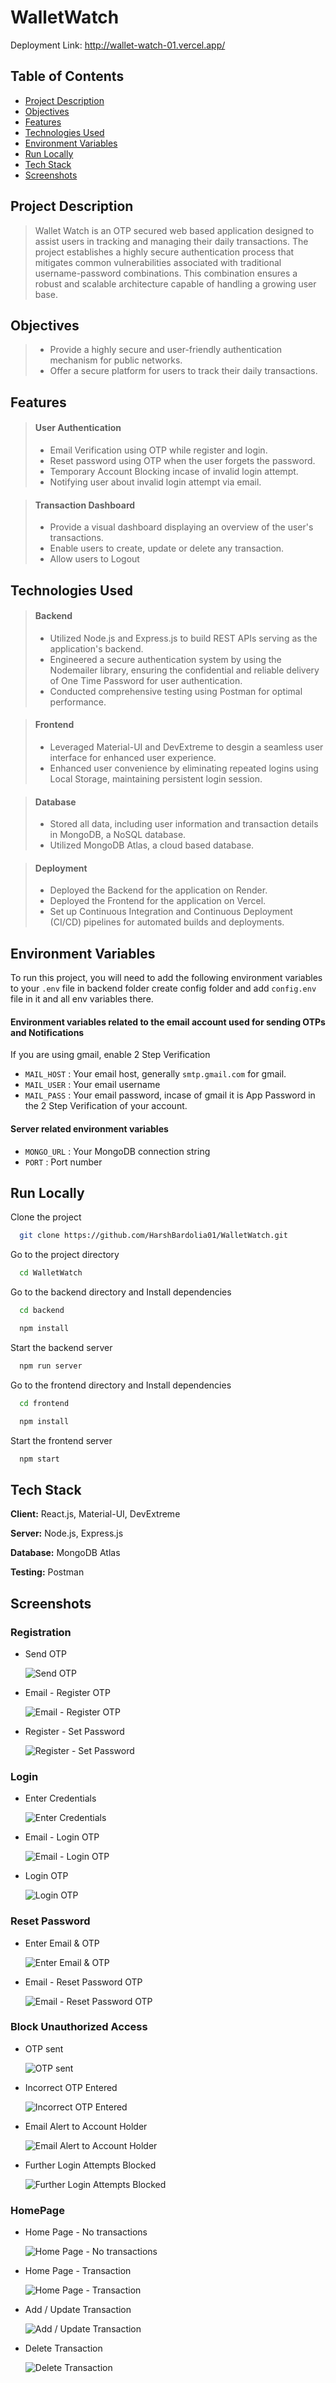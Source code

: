 # WalletWatch

Deployment Link: http://wallet-watch-01.vercel.app/

## Table of Contents

-   [Project Description](#project-description)
-   [Objectives](#objectives)
-   [Features](#features)
-   [Technologies Used](#technologies-used)
-   [Environment Variables](#environment-variables)
-   [Run Locally](#run-locally)
-   [Tech Stack](#tech-stack)
-   [Screenshots](#screenshots)

## Project Description

> Wallet Watch is an OTP secured web based application designed to assist users in tracking and managing their daily transactions. The project establishes a highly secure authentication process that mitigates common vulnerabilities associated with traditional username-password combinations. This combination ensures a robust and scalable architecture capable of handling a growing user base.

## Objectives

> -   Provide a highly secure and user-friendly authentication mechanism for public networks.
> -   Offer a secure platform for users to track their daily transactions.

## Features

> #### User Authentication
>
> -   Email Verification using OTP while register and login.
> -   Reset password using OTP when the user forgets the password.
> -   Temporary Account Blocking incase of invalid login attempt.
> -   Notifying user about invalid login attempt via email.

> #### Transaction Dashboard
>
> -   Provide a visual dashboard displaying an overview of the user's transactions.
> -   Enable users to create, update or delete any transaction.
> -   Allow users to Logout

## Technologies Used

> #### Backend
>
> -   Utilized Node.js and Express.js to build REST APIs serving as the application's backend.
> -   Engineered a secure authentication system by using the Nodemailer library, ensuring the confidential and reliable delivery of One Time Password for user authentication.
> -   Conducted comprehensive testing using Postman for optimal performance.

> #### Frontend
>
> -   Leveraged Material-UI and DevExtreme to desgin a seamless user interface for enhanced user experience.
> -   Enhanced user convenience by eliminating repeated logins using Local Storage, maintaining persistent login session.

> #### Database
>
> -   Stored all data, including user information and transaction details in MongoDB, a NoSQL database.
> -   Utilized MongoDB Atlas, a cloud based database.

> #### Deployment
>
> -   Deployed the Backend for the application on Render.
> -   Deployed the Frontend for the application on Vercel.
> -   Set up Continuous Integration and Continuous Deployment (CI/CD) pipelines for automated builds and deployments.

## Environment Variables

To run this project, you will need to add the following environment variables to your `.env` file in backend folder create config folder and add `config.env` file in it and all env variables there.

#### Environment variables related to the email account used for sending OTPs and Notifications

If you are using gmail, enable 2 Step Verification

-   `MAIL_HOST` : Your email host, generally `smtp.gmail.com` for gmail.
-   `MAIL_USER` : Your email username
-   `MAIL_PASS` : Your email password, incase of gmail it is App Password in the 2 Step Verification of your account.

#### Server related environment variables

-   `MONGO_URL` : Your MongoDB connection string
-   `PORT` : Port number

## Run Locally

Clone the project

```bash
  git clone https://github.com/HarshBardolia01/WalletWatch.git
```

Go to the project directory

```bash
  cd WalletWatch
```

Go to the backend directory and Install dependencies

```bash
  cd backend
```

```bash
  npm install
```

Start the backend server

```bash
  npm run server
```

Go to the frontend directory and Install dependencies

```bash
  cd frontend
```

```bash
  npm install
```

Start the frontend server

```bash
  npm start
```

## Tech Stack

**Client:** React.js, Material-UI, DevExtreme

**Server:** Node.js, Express.js

**Database:** MongoDB Atlas

**Testing:** Postman

## Screenshots

### Registration

-   Send OTP

    ![Send OTP](./screenshots/register-send-otp.png)

-   Email - Register OTP

    ![Email - Register OTP](./screenshots/register-email-otp.png)

-   Register - Set Password

    ![Register - Set Password](./screenshots/register-set-password.png)

### Login

-   Enter Credentials

    ![Enter Credentials](./screenshots/login-Enter-Credentials.png)

-   Email - Login OTP

    ![Email - Login OTP](./screenshots/Login-email-OTP.png)

-   Login OTP

    ![Login OTP](./screenshots/login-OTP.png)

### Reset Password

-   Enter Email & OTP

    ![Enter Email & OTP](./screenshots/reset-enter-email-and-otp.png)

-   Email - Reset Password OTP

    ![Email - Reset Password OTP](./screenshots/reset-email-reset-password-otp.png)

### Block Unauthorized Access

-   OTP sent

    ![OTP sent](./screenshots/block-send-otp.png)

-   Incorrect OTP Entered

    ![Incorrect OTP Entered](./screenshots/block-incorrect-otp.png)

-   Email Alert to Account Holder

    ![Email Alert to Account Holder](./screenshots/block-email.png)

-   Further Login Attempts Blocked

    ![Further Login Attempts Blocked](./screenshots/block-login-attempt.png)

### HomePage

-   Home Page - No transactions

    ![Home Page - No transactions](./screenshots/home-no-transaction.png)

-   Home Page - Transaction

    ![Home Page - Transaction](./screenshots/home-all-transactions.png)

-   Add / Update Transaction

    ![Add / Update Transaction](./screenshots/home-add-update.png)

-   Delete Transaction

    ![Delete Transaction](./screenshots/home-delete.png)


